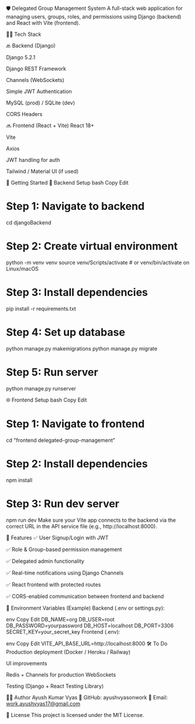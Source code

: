 🛡️ Delegated Group Management System
A full-stack web application for managing users, groups, roles, and permissions using Django (backend) and React with Vite (frontend).


🧑‍💻 Tech Stack

🔙 Backend (Django)

Django 5.2.1

Django REST Framework

Channels (WebSockets)

Simple JWT Authentication

MySQL (prod) / SQLite (dev)

CORS Headers

🔜 Frontend (React + Vite)
React 18+

Vite

Axios

JWT handling for auth

Tailwind / Material UI (if used)

🚀 Getting Started
🔧 Backend Setup
bash
Copy
Edit
# Step 1: Navigate to backend
cd djangoBackend

# Step 2: Create virtual environment
python -m venv venv
source venv/Scripts/activate  # or venv/bin/activate on Linux/macOS

# Step 3: Install dependencies
pip install -r requirements.txt  
# Step 4: Set up database
python manage.py makemigrations
python manage.py migrate

# Step 5: Run server
python manage.py runserver


🌐 Frontend Setup
bash
Copy
Edit
# Step 1: Navigate to frontend
cd "frontend delegated-group-management"

# Step 2: Install dependencies
npm install

# Step 3: Run dev server
npm run dev
Make sure your Vite app connects to the backend via the correct URL in the API service file (e.g., http://localhost:8000).

🧪 Features
✅ User Signup/Login with JWT

✅ Role & Group-based permission management

✅ Delegated admin functionality

✅ Real-time notifications using Django Channels

✅ React frontend with protected routes

✅ CORS-enabled communication between frontend and backend

🧰 Environment Variables (Example)
Backend (.env or settings.py):

env
Copy
Edit
DB_NAME=org
DB_USER=root
DB_PASSWORD=yourpassword
DB_HOST=localhost
DB_PORT=3306
SECRET_KEY=your_secret_key
Frontend (.env):

env
Copy
Edit
VITE_API_BASE_URL=http://localhost:8000
🛠️ To Do
 Production deployment (Docker / Heroku / Railway)

 UI improvements

 Redis + Channels for production WebSockets

 Testing (Django + React Testing Library)

🧑‍💼 Author
Ayush Kumar Vyas
🔗 GitHub: ayushvyasonwork
📧 Email: work.ayushvyas17@gmail.com

📄 License
This project is licensed under the MIT License.

